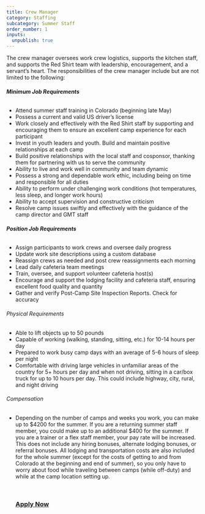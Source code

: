 ```yaml
---
title: Crew Manager
category: Staffing
subcategory: Summer Staff
order_number: 1
inputs:
  unpublish: true
---
```

The crew manager oversees work crew logistics, supports the kitchen staff, and supports the Red Shirt team with leadership, encouragement, and a servant’s heart. The responsibilities of the crew manager include but are not limited to the following:

###### **Minimum Job Requirements**

* Attend summer staff training in Colorado (beginning late May)
* Possess a current and valid US driver’s license
* Work closely and effectively with the Red Shirt staff by supporting and encouraging them to ensure an excellent camp experience for each participant
* Invest in youth leaders and youth. Build and maintain positive relationships at each camp
* Build positive relationships with the local staff and cosponsor, thanking them for partnering with us to serve the community
* Ability to live and work well in community and team dynamic
* Possess a strong and dependable work ethic, including being on time and responsible for all duties
* Ability to perform under challenging work conditions (hot temperatures, less sleep, and longer work hours)
* Ability to accept supervision and constructive criticism
* Resolve camp issues swiftly and effectively with the guidance of the camp director and GMT staff

###### **Position Job Requirements**

* Assign participants to work crews and oversee daily progress
* Update work site descriptions using a custom database
* Reassign crews as needed and post crew reassignments each morning
* Lead daily cafeteria team meetings
* Train, oversee, and support volunteer cafeteria host(s)
* Encourage and support the lodging facility and cafeteria staff, ensuring excellent food quality and quantity
* Gather and verify Post-Camp Site Inspection Reports. Check for accuracy

###### Physical Requirements

* Able to lift objects up to 50 pounds
* Capable of working (walking, standing, sitting, etc.) for 10-14 hours per day
* Prepared to work busy camp days with an average of 5-6 hours of sleep per night
* Comfortable with driving large vehicles in unfamiliar areas of the country for 5+ hours per day and when not driving, sitting in a car/box truck for up to 10 hours per day. This could include highway, city, rural, and night driving

###### Compensation

* Depending on the number of camps and weeks you work, you can make up to $4200 for the summer. If you are a returning summer staff member, you could make up to an additional $400 for the summer. If you are a trainer or a flex staff member, your pay rate will be increased. This does not include any hiring bonuses, alternate lodging bonuses, or referral bonuses. All lodging and transportation costs are also included for the whole summer (except for the costs of getting to and from Colorado at the beginning and end of summer), so you only have to worry about food while traveling between camps (while off-duty) and while at the camp location setting up.

  &nbsp;

  ### [Apply Now](https://argentasoftware.com/interfaces/gmt/portalStaff/frmSignUp.aspx)